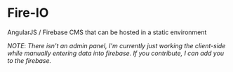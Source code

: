 # Fire-IO
AngularJS / Firebase CMS that can be hosted in a static environment 

*NOTE*:
*There isn't an admin panel, I'm currently just working the client-side while manually entering data into firebase. If you contribute, I can add you to the firebase.*
